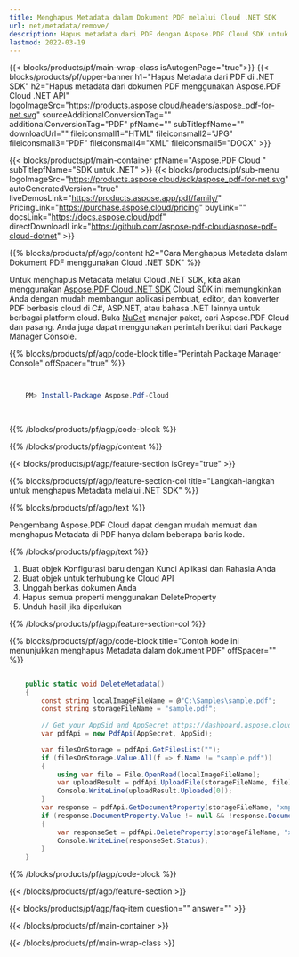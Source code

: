 ```yaml
---
title: Menghapus Metadata dalam Dokument PDF melalui Cloud .NET SDK
url: net/metadata/remove/
description: Hapus metadata dari PDF dengan Aspose.PDF Cloud SDK untuk .NET. Lindungi privasi dan kendalikan pengungkapan data.
lastmod: 2022-03-19
---
```


{{< blocks/products/pf/main-wrap-class isAutogenPage="true">}}
{{< blocks/products/pf/upper-banner h1="Hapus Metadata dari PDF di .NET SDK" h2="Hapus metadata dari dokumen PDF menggunakan Aspose.PDF Cloud .NET API" logoImageSrc="https://products.aspose.cloud/headers/aspose_pdf-for-net.svg" sourceAdditionalConversionTag="" additionalConversionTag="PDF" pfName="" subTitlepfName="" downloadUrl="" fileiconsmall1="HTML" fileiconsmall2="JPG" fileiconsmall3="PDF" fileiconsmall4="XML" fileiconsmall5="DOCX" >}}

{{< blocks/products/pf/main-container pfName="Aspose.PDF Cloud " subTitlepfName="SDK untuk .NET" >}}
{{< blocks/products/pf/sub-menu logoImageSrc="https://products.aspose.cloud/sdk/aspose_pdf-for-net.svg"
autoGeneratedVersion="true"
liveDemosLink="https://products.aspose.app/pdf/family/" PricingLink="https://purchase.aspose.cloud/pricing" buyLink="" docsLink="https://docs.aspose.cloud/pdf"  directDownloadLink="https://github.com/aspose-pdf-cloud/aspose-pdf-cloud-dotnet" >}}

{{% blocks/products/pf/agp/content h2="Cara Menghapus Metadata dalam Dokument PDF menggunakan Cloud .NET SDK" %}}

Untuk menghapus Metadata melalui Cloud .NET SDK, kita akan menggunakan
[Aspose.PDF Cloud .NET SDK](https://products.aspose.cloud/pdf/net/)
Cloud SDK ini memungkinkan Anda dengan mudah membangun aplikasi pembuat, editor, dan konverter PDF berbasis cloud di C#, ASP.NET, atau bahasa .NET lainnya untuk berbagai platform cloud. Buka
[NuGet](https://www.nuget.org/packages/Aspose.Pdf-Cloud)
manajer paket, cari
Aspose.PDF Cloud
dan pasang. Anda juga dapat menggunakan perintah berikut dari Package Manager Console.

{{% blocks/products/pf/agp/code-block title="Perintah Package Manager Console" offSpacer="true" %}}

```powershell

     
    PM> Install-Package Aspose.Pdf-Cloud
     
     

```

{{% /blocks/products/pf/agp/code-block %}}

{{% /blocks/products/pf/agp/content %}}

{{< blocks/products/pf/agp/feature-section isGrey="true" >}}

{{% blocks/products/pf/agp/feature-section-col title="Langkah-langkah untuk menghapus Metadata melalui .NET SDK" %}}

{{% blocks/products/pf/agp/text %}}

Pengembang Aspose.PDF Cloud dapat dengan mudah memuat dan menghapus Metadata di PDF hanya dalam beberapa baris kode.

{{% /blocks/products/pf/agp/text %}}

1. Buat objek Konfigurasi baru dengan Kunci Aplikasi dan Rahasia Anda
1. Buat objek untuk terhubung ke Cloud API
1. Unggah berkas dokumen Anda
1. Hapus semua properti menggunakan DeleteProperty
1. Unduh hasil jika diperlukan

{{% /blocks/products/pf/agp/feature-section-col %}}

{{% blocks/products/pf/agp/code-block title="Contoh kode ini menunjukkan menghapus Metadata dalam dokument PDF" offSpacer="" %}}

```cs

    public static void DeleteMetadata()
    {
        const string localImageFileName = @"C:\Samples\sample.pdf";
        const string storageFileName = "sample.pdf";
        
        // Get your AppSid and AppSecret https://dashboard.aspose.cloud (free registration required).
        var pdfApi = new PdfApi(AppSecret, AppSid);

        var filesOnStorage = pdfApi.GetFilesList("");
        if (filesOnStorage.Value.All(f => f.Name != "sample.pdf"))
        {
            using var file = File.OpenRead(localImageFileName);
            var uploadResult = pdfApi.UploadFile(storageFileName, file);
            Console.WriteLine(uploadResult.Uploaded[0]);
        }
        var response = pdfApi.GetDocumentProperty(storageFileName, "xmp:ArchiveType");
        if (response.DocumentProperty.Value != null && !response.DocumentProperty.Value.StartsWith("Aspose"))
        {
            var responseSet = pdfApi.DeleteProperty(storageFileName, "xmp:ArchiveType");
            Console.WriteLine(responseSet.Status);
        }
    }
```

{{% /blocks/products/pf/agp/code-block %}}

{{< /blocks/products/pf/agp/feature-section >}}

{{< blocks/products/pf/agp/faq-item question="" answer="" >}}

{{< /blocks/products/pf/main-container >}}

{{< /blocks/products/pf/main-wrap-class >}}

